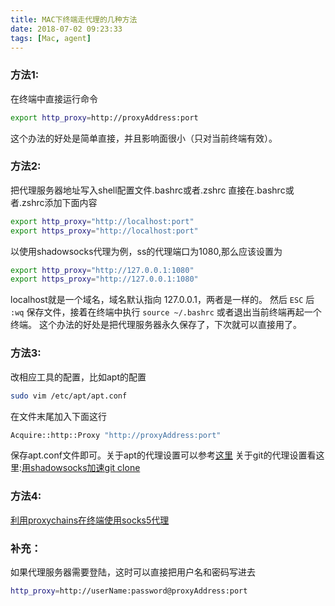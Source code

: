 ```yaml
---
title: MAC下终端走代理的几种方法
date: 2018-07-02 09:23:33
tags: [Mac, agent]
---
```


### 方法1:
在终端中直接运行命令

``` bash
export http_proxy=http://proxyAddress:port
```

这个办法的好处是简单直接，并且影响面很小（只对当前终端有效）。

### 方法2:
把代理服务器地址写入shell配置文件.bashrc或者.zshrc
直接在.bashrc或者.zshrc添加下面内容

``` bash
export http_proxy="http://localhost:port"
export https_proxy="http://localhost:port"
```

以使用shadowsocks代理为例，ss的代理端口为1080,那么应该设置为

``` bash
export http_proxy="http://127.0.0.1:1080"
export https_proxy="http://127.0.0.1:1080"
```

localhost就是一个域名，域名默认指向 127.0.0.1，两者是一样的。
然后 `ESC` 后 `:wq` 保存文件，接着在终端中执行 `source ~/.bashrc`
或者退出当前终端再起一个终端。 这个办法的好处是把代理服务器永久保存了，下次就可以直接用了。

### 方法3:
改相应工具的配置，比如apt的配置

``` bash
sudo vim /etc/apt/apt.conf
```

在文件末尾加入下面这行

``` bash
Acquire::http::Proxy "http://proxyAddress:port"
```

保存apt.conf文件即可。关于apt的代理设置可以参考[这里](http://askubuntu.com/questions/349702/apt-conf-acquirehttpproxy-proxyserverport-seems-not-to-be-used-ubuntu-13)
关于git的代理设置看这里:[用shadowsocks加速git clone](http://blog.fazero.cc/2015/07/11/%E7%94%A8shadowsocks%E5%8A%A0%E9%80%9Fgit-clone/)

### 方法4:
[利用proxychains在终端使用socks5代理](http://blog.fazero.cc/2015/08/31/%E5%88%A9%E7%94%A8proxychains%E5%9C%A8%E7%BB%88%E7%AB%AF%E4%BD%BF%E7%94%A8socks5%E4%BB%A3%E7%90%86/)

### 补充：
如果代理服务器需要登陆，这时可以直接把用户名和密码写进去

``` bash
http_proxy=http://userName:password@proxyAddress:port
```
